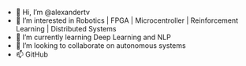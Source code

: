 - 👋 Hi, I’m @alexandertv
- 👀 I’m interested in Robotics | FPGA | Microcentroller | Reinforcement Learning | Distributed Systems
- 🌱 I’m currently learning Deep Learning and NLP
- 💞️ I’m looking to collaborate on autonomous systems
- 📫 GitHub

<!---
alexandertv/alexandertv is a ✨ special ✨ repository because its `README.md` (this file) appears on your GitHub profile.
You can click the Preview link to take a look at your changes.
--->
